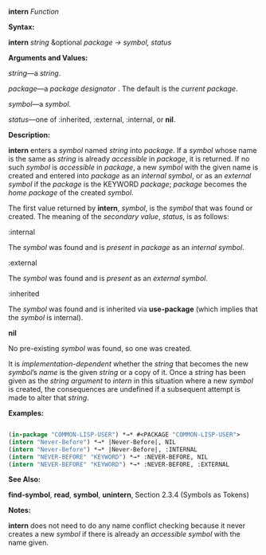 **intern** *Function* 



**Syntax:** 



**intern** *string* &amp;optional *package → symbol, status* 



**Arguments and Values:** 



*string*—a *string*. 



*package*—a *package designator* . The default is the *current package*. 



*symbol*—a *symbol*. 



*status*—one of :inherited, :external, :internal, or **nil**. 



**Description:** 



**intern** enters a *symbol* named *string* into *package*. If a *symbol* whose name is the same as *string* is already *accessible* in *package*, it is returned. If no such *symbol* is *accessible* in *package*, a new *symbol* with the given name is created and entered into *package* as an *internal symbol*, or as an *external symbol* if the *package* is the KEYWORD *package*; *package* becomes the *home package* of the created *symbol*. 



The first value returned by **intern**, *symbol*, is the *symbol* that was found or created. The meaning of the *secondary value*, *status*, is as follows: 



:internal 



The *symbol* was found and is *present* in *package* as an *internal symbol*. 



:external 



The *symbol* was found and is *present* as an *external symbol*. 



:inherited 



The *symbol* was found and is inherited via **use-package** (which implies that the *symbol* is internal). 



**nil** 



No pre-existing *symbol* was found, so one was created. 







 



 



It is *implementation-dependent* whether the *string* that becomes the new *symbol*’s *name* is the given *string* or a copy of it. Once a *string* has been given as the *string argument* to *intern* in this situation where a new *symbol* is created, the consequences are undefined if a subsequent attempt is made to alter that *string*. 



**Examples:**
```lisp

(in-package "COMMON-LISP-USER") *→* #<PACKAGE "COMMON-LISP-USER"> 
(intern "Never-Before") *→* |Never-Before|, NIL 
(intern "Never-Before") *→* |Never-Before|, :INTERNAL 
(intern "NEVER-BEFORE" "KEYWORD") *→* :NEVER-BEFORE, NIL 
(intern "NEVER-BEFORE" "KEYWORD") *→* :NEVER-BEFORE, :EXTERNAL 

```
**See Also:** 



**find-symbol**, **read**, **symbol**, **unintern**, Section 2.3.4 (Symbols as Tokens) 



**Notes:** 



**intern** does not need to do any name conflict checking because it never creates a new *symbol* if there is already an *accessible symbol* with the name given. 




